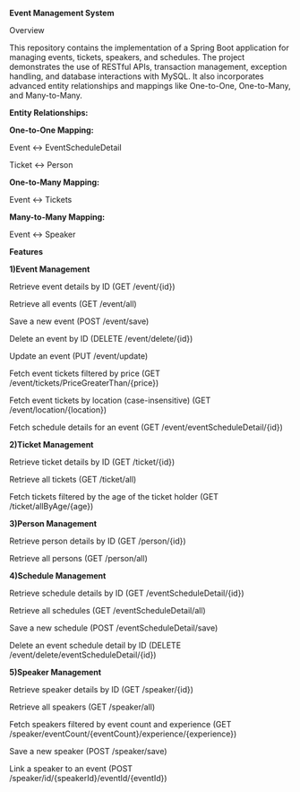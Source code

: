 **Event Management System**

Overview

This repository contains the implementation of a Spring Boot application for managing events, tickets, speakers, and schedules. The project demonstrates the use of RESTful APIs, transaction management, exception handling, and database interactions with MySQL. It also incorporates advanced entity relationships and mappings like One-to-One, One-to-Many, and Many-to-Many.



**Entity Relationships:**

**One-to-One Mapping:**

Event ↔ EventScheduleDetail

Ticket ↔ Person

**One-to-Many Mapping:**

Event ↔ Tickets

**Many-to-Many Mapping:**

Event ↔ Speaker




**Features**

**1)Event Management**

Retrieve event details by ID (GET /event/{id})

Retrieve all events (GET /event/all)

Save a new event (POST /event/save)

Delete an event by ID (DELETE /event/delete/{id})

Update an event (PUT /event/update)

Fetch event tickets filtered by price (GET /event/tickets/PriceGreaterThan/{price})

Fetch event tickets by location (case-insensitive) (GET /event/location/{location})

Fetch schedule details for an event (GET /event/eventScheduleDetail/{id})


**2)Ticket Management**

Retrieve ticket details by ID (GET /ticket/{id})

Retrieve all tickets (GET /ticket/all)

Fetch tickets filtered by the age of the ticket holder (GET /ticket/allByAge/{age})

**3)Person Management**

Retrieve person details by ID (GET /person/{id})

Retrieve all persons (GET /person/all)

**4)Schedule Management**

Retrieve schedule details by ID (GET /eventScheduleDetail/{id})

Retrieve all schedules (GET /eventScheduleDetail/all)

Save a new schedule (POST /eventScheduleDetail/save)

Delete an event schedule detail by ID (DELETE /event/delete/eventScheduleDetail/{id})

**5)Speaker Management**

Retrieve speaker details by ID (GET /speaker/{id})

Retrieve all speakers (GET /speaker/all)

Fetch speakers filtered by event count and experience (GET /speaker/eventCount/{eventCount}/experience/{experience})

Save a new speaker (POST /speaker/save)

Link a speaker to an event (POST /speaker/id/{speakerId}/eventId/{eventId})
